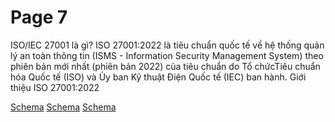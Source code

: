 # Page 7

 ISO/IEC 27001  là gì? 
 ISO 27001:2022 là tiêu chuẩn quốc tế về hệ thống quản lý an toàn thông tin (ISMS - Information  Security Management System) theo phiên bản mới nhất (phiên bản 2022) của tiêu chuẩn do Tổ chứcTiêu chuẩn hóa Quốc tế (ISO) và Ủy ban Kỹ thuật Điện Quốc tế (IEC) ban hành.
 Giới thiệu ISO 27001:2022 

[Schema](page_7_img_0.png)
[Schema](page_7_img_1.png)
[Schema](page_7_img_2.png)
